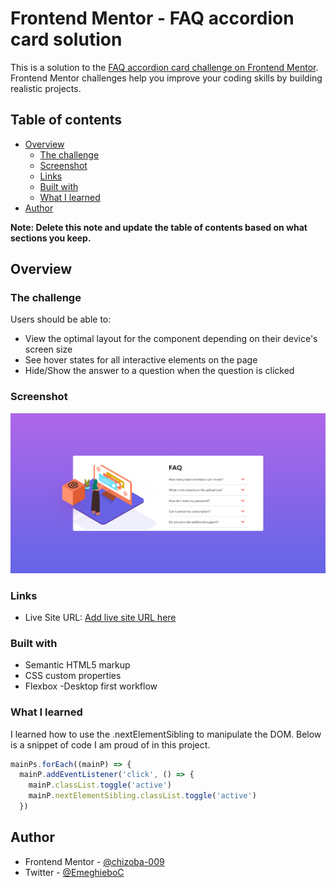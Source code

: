 # Frontend Mentor - FAQ accordion card solution

This is a solution to the [FAQ accordion card challenge on Frontend Mentor](https://www.frontendmentor.io/challenges/faq-accordion-card-XlyjD0Oam). Frontend Mentor challenges help you improve your coding skills by building realistic projects.

## Table of contents

- [Overview](#overview)
  - [The challenge](#the-challenge)
  - [Screenshot](#screenshot)
  - [Links](#links)
  - [Built with](#built-with)
  - [What I learned](#what-i-learned)
- [Author](#author)

**Note: Delete this note and update the table of contents based on what sections you keep.**

## Overview

### The challenge

Users should be able to:

- View the optimal layout for the component depending on their device's screen size
- See hover states for all interactive elements on the page
- Hide/Show the answer to a question when the question is clicked

### Screenshot

![](./images/Frontend-Mentor-FAQ-Accordion-Card.png)

### Links

- Live Site URL: [Add live site URL here](https://faq-accordion-by-chizoba.netlify.app/)

### Built with

- Semantic HTML5 markup
- CSS custom properties
- Flexbox
  -Desktop first workflow

### What I learned

I learned how to use the .nextElementSibling to manipulate the DOM. Below is a snippet of code I am proud of in this project.

```js
mainPs.forEach((mainP) => {
  mainP.addEventListener('click', () => {
    mainP.classList.toggle('active')
    mainP.nextElementSibling.classList.toggle('active')
  })
```

## Author

- Frontend Mentor - [@chizoba-009](https://www.frontendmentor.io/profile/chizoba-009)
- Twitter - [@EmeghieboC](https://www.twitter.com/EmeghieboC)
